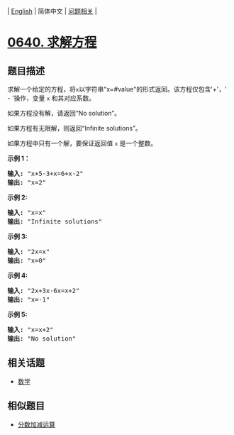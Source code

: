 
| [English](README_EN.md) | 简体中文 | [问题相关](QUESTION.md) |
# [0640. 求解方程](https://leetcode-cn.com/problems/solve-the-equation/)
## 题目描述
<p>求解一个给定的方程，将<code>x</code>以字符串&quot;x=#value&quot;的形式返回。该方程仅包含&#39;+&#39;，&#39; - &#39;操作，变量&nbsp;<code>x</code>&nbsp;和其对应系数。</p>

<p>如果方程没有解，请返回&ldquo;No solution&rdquo;。</p>

<p>如果方程有无限解，则返回&ldquo;Infinite solutions&rdquo;。</p>

<p>如果方程中只有一个解，要保证返回值&nbsp;<code>x</code>&nbsp;是一个整数。</p>

<p><strong>示例 1：</strong></p>

<pre><strong>输入:</strong> &quot;x+5-3+x=6+x-2&quot;
<strong>输出:</strong> &quot;x=2&quot;
</pre>

<p><strong>示例 2:</strong></p>

<pre><strong>输入:</strong> &quot;x=x&quot;
<strong>输出:</strong> &quot;Infinite solutions&quot;
</pre>

<p><strong>示例 3:</strong></p>

<pre><strong>输入:</strong> &quot;2x=x&quot;
<strong>输出:</strong> &quot;x=0&quot;
</pre>

<p><strong>示例 4:</strong></p>

<pre><strong>输入:</strong> &quot;2x+3x-6x=x+2&quot;
<strong>输出:</strong> &quot;x=-1&quot;
</pre>

<p><strong>示例 5:</strong></p>

<pre><strong>输入:</strong> &quot;x=x+2&quot;
<strong>输出:</strong> &quot;No solution&quot;
</pre>

## 相关话题
- [数学](https://leetcode-cn.com/tag/math)
## 相似题目
- [分数加减运算](../0592/README.md)
